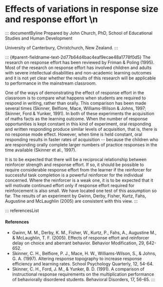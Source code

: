 # Effects of variations in response size and response effort \n

::: documentByline
Prepared by John Church, PhD, School of Educational Studies and Human
Development

University of Canterbury, Christchurch, New Zealand.
:::

::: {#parent-fieldname-text-2d77b64d4bac4eaf9ecae48a1778f0d5}
The research on response effort has been reviewed by Friman & Poling
(1995). Most of the research on response effort has involved children
and adults with severe intellectual disabilities and non-academic
learning outcomes and it is not yet clear whether the results of this
research will be applicable to performance in the mainstream classroom.

One of the ways of demonstrating the effect of response effort in the
classroom is to compare what happens when students are required to
respond in writing, rather than orally. This comparison has been made
several times (Skinner, Belfiore, Mace, Williams-Wilson & Johns, 1997;
Skinner, Ford & Yunker, 1991). In both of these experiments the
acquisition of maths facts as the learning outcome. When the number of
response opportunities is kept constant in this kind of experiment, oral
responding and written responding produce similar levels of acquisition,
that is, there is no response mode effect. However, when time is held
constant, oral responding results in faster rates of acquisition --
because the children who are responding orally complete larger numbers
of practice responses in the time available (Skinner et al., 1997).

It is to be expected that there will be a reciprocal relationship
between reinforcer strength and response effort. If so, it should be
possible to require considerable response effort from the learner if the
reinforcer for successful task completion is a powerful reinforcer for
the individual concerned. Where the reinforcer is a weak one, it is to
be expected that it will motivate continued effort only if response
effort required for reinforcement is also small. We have located one
test of this assumption so far. The results of an experiment by Gwinn,
Derby, Fisher, Kurtz, Fahs, Augustine and McLaughlin (2005) are
consistent with this view.
:::

::: referencesList
#### References

-   Gwinn, M. M., Derby, K. M., Fisher, W., Kurtz, P., Fahs, A.,
    Augustine M., & McLaughlin, T. F. (2005). Effects of response effort
    and reinforcer delay on choice and aberrant behavior. Behavior
    Modification, 29, 642-652.
-   Skinner, C. H., Belfiore, P. J., Mace, H. W., Williams-Wilson, S., &
    Johns, G. A. (1997). Altering response topography to increase
    response efficiency and learning rates. School Psychology Quarterly,
    12, 54-64.
-   Skinner, C. H., Ford, J. M., & Yunker, B. D. (1991). A comparison of
    instructional response requirements on the multiplication
    performance of behaviorally disordered students. Behavioral
    Disorders, 17, 56-65.
:::
